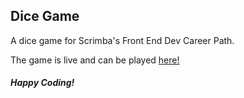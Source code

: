 <h2>Dice Game</h2>

A dice game for Scrimba's Front End Dev Career Path.

<!-- <img src="images/dice.gif" alt="Dice Game" width="800"/>
![Dice Game in action](/images/dice.gif) -->

The game is live and can be played [here!](https://zenidith.github.io/dice-game/)

<h5>Happy Coding!</h5>